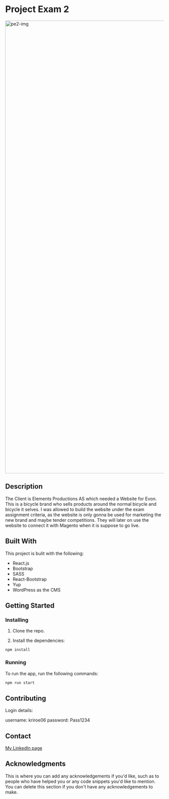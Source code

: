 # Project Exam 2

<img width="1440" alt="pe2-img" src="https://user-images.githubusercontent.com/71264888/173253827-86a7fe00-90c6-49d3-9789-f225c5800593.png">


## Description

The Client is Elements Productions AS which needed a Website for Evon. This is a bicycle brand who sells products around the normal bicycle and bicycle it selves. I was allowed to build the website under the exam assignment criteria, as the website is only gonna be used for marketing the new brand and maybe tender competitions. They will later on use the website to connect it with Magento when it is suppose to go live.


## Built With

This project is bulit with the following:

- React.js
- Bootstrap
- SASS
- React-Bootstrap
- Yup
- WordPress as the CMS

## Getting Started

### Installing

1. Clone the repo.

2. Install the dependencies:

```
npm install
```

### Running

To run the app, run the following commands:

```bash
npm run start
```

## Contributing

Login details:

username: kriroe06
password: Pass1234

## Contact

[My LinkedIn page](https://www.linkedin.com/in/kristoffer-røttingen-3a2467229/)


## Acknowledgments

This is where you can add any acknowledgements if you'd like, such as to people who have helped you or any code snippets you'd like to mention. You can delete this section if you don't have any acknowledgements to make.
